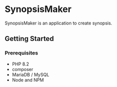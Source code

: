 # SynopsisMaker

SynopsisMaker is an application to create synopsis.

## Getting Started

### Prerequisites

- PHP 8.2
- composer
- MariaDB / MySQL
- Node and NPM